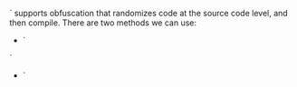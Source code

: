 ` supports obfuscation that randomizes code at the source code level, and then compile. There are two methods we can use:
 
* `

`
* `


